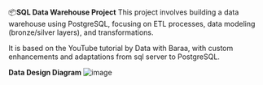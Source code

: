 📦**SQL Data Warehouse Project** 
This project involves building a data warehouse using PostgreSQL, focusing on ETL processes, data modeling (bronze/silver layers), and transformations.

It is based on the YouTube tutorial by Data with Baraa, with custom enhancements and adaptations from sql server to PostgreSQL.

**Data Design Diagram**
![image](https://github.com/user-attachments/assets/c0a7c4f7-1d28-4b29-a9d4-c589be25aefc)
